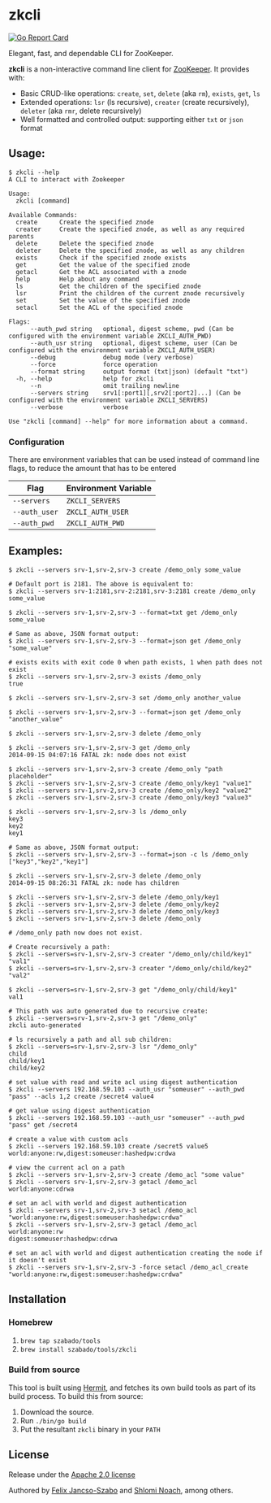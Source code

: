 # zkcli

[![Go Report Card](https://goreportcard.com/badge/github.com/szabado/zkcli)](https://goreportcard.com/report/github.com/szabado/zkcli)

Elegant, fast, and dependable CLI for ZooKeeper.

**zkcli** is a non-interactive command line client for [ZooKeeper](http://zookeeper.apache.org/). It provides with:

 * Basic CRUD-like operations: `create`, `set`, `delete` (aka `rm`), `exists`, `get`, `ls`
 * Extended operations: `lsr` (ls recursive), `creater` (create recursively), `deleter` (aka `rmr`, delete recursively)
 * Well formatted and controlled output: supporting either `txt` or `json` format

## Usage:
```
$ zkcli --help
A CLI to interact with Zookeeper

Usage:
  zkcli [command]

Available Commands:
  create      Create the specified znode
  creater     Create the specified znode, as well as any required parents
  delete      Delete the specified znode
  deleter     Delete the specified znode, as well as any children
  exists      Check if the specified znode exists
  get         Get the value of the specified znode
  getacl      Get the ACL associated with a znode
  help        Help about any command
  ls          Get the children of the specified znode
  lsr         Print the children of the current znode recursively
  set         Set the value of the specified znode
  setacl      Set the ACL of the specified znode

Flags:
      --auth_pwd string   optional, digest scheme, pwd (Can be configured with the environment variable ZKCLI_AUTH_PWD)
      --auth_usr string   optional, digest scheme, user (Can be configured with the environment variable ZKCLI_AUTH_USER)
      --debug             debug mode (very verbose)
      --force             force operation
      --format string     output format (txt|json) (default "txt")
  -h, --help              help for zkcli
      --n                 omit trailing newline
      --servers string    srv1[:port1][,srv2[:port2]...] (Can be configured with the environment variable ZKCLI_SERVERS)
      --verbose           verbose

Use "zkcli [command] --help" for more information about a command.
```

### Configuration

There are environment variables that can be used instead of command line flags, to reduce the amount that has to be entered

| Flag        | Environment Variable |
|-------------|----------------------|
| `--servers`   | `ZKCLI_SERVERS`        |
| `--auth_user` | `ZKCLI_AUTH_USER`      |
| `--auth_pwd`  | `ZKCLI_AUTH_PWD`       |

## Examples:

```
$ zkcli --servers srv-1,srv-2,srv-3 create /demo_only some_value

# Default port is 2181. The above is equivalent to:
$ zkcli --servers srv-1:2181,srv-2:2181,srv-3:2181 create /demo_only some_value

$ zkcli --servers srv-1,srv-2,srv-3 --format=txt get /demo_only
some_value

# Same as above, JSON format output:
$ zkcli --servers srv-1,srv-2,srv-3 --format=json get /demo_only
"some_value"

# exists exits with exit code 0 when path exists, 1 when path does not exist 
$ zkcli --servers srv-1,srv-2,srv-3 exists /demo_only
true

$ zkcli --servers srv-1,srv-2,srv-3 set /demo_only another_value

$ zkcli --servers srv-1,srv-2,srv-3 --format=json get /demo_only
"another_value"

$ zkcli --servers srv-1,srv-2,srv-3 delete /demo_only

$ zkcli --servers srv-1,srv-2,srv-3 get /demo_only
2014-09-15 04:07:16 FATAL zk: node does not exist

$ zkcli --servers srv-1,srv-2,srv-3 create /demo_only "path placeholder"
$ zkcli --servers srv-1,srv-2,srv-3 create /demo_only/key1 "value1"
$ zkcli --servers srv-1,srv-2,srv-3 create /demo_only/key2 "value2"
$ zkcli --servers srv-1,srv-2,srv-3 create /demo_only/key3 "value3"

$ zkcli --servers srv-1,srv-2,srv-3 ls /demo_only
key3
key2
key1

# Same as above, JSON format output:
$ zkcli --servers srv-1,srv-2,srv-3 --format=json -c ls /demo_only
["key3","key2","key1"]

$ zkcli --servers srv-1,srv-2,srv-3 delete /demo_only
2014-09-15 08:26:31 FATAL zk: node has children

$ zkcli --servers srv-1,srv-2,srv-3 delete /demo_only/key1
$ zkcli --servers srv-1,srv-2,srv-3 delete /demo_only/key2
$ zkcli --servers srv-1,srv-2,srv-3 delete /demo_only/key3
$ zkcli --servers srv-1,srv-2,srv-3 delete /demo_only

# /demo_only path now does not exist.

# Create recursively a path:
$ zkcli --servers=srv-1,srv-2,srv-3 creater "/demo_only/child/key1" "val1"
$ zkcli --servers=srv-1,srv-2,srv-3 creater "/demo_only/child/key2" "val2"

$ zkcli --servers=srv-1,srv-2,srv-3 get "/demo_only/child/key1"
val1

# This path was auto generated due to recursive create:
$ zkcli --servers=srv-1,srv-2,srv-3 get "/demo_only" 
zkcli auto-generated

# ls recursively a path and all sub children:
$ zkcli --servers=srv-1,srv-2,srv-3 lsr "/demo_only" 
child
child/key1
child/key2

# set value with read and write acl using digest authentication
$ zkcli --servers 192.168.59.103 --auth_usr "someuser" --auth_pwd "pass" --acls 1,2 create /secret4 value4

# get value using digest authentication
$ zkcli --servers 192.168.59.103 --auth_usr "someuser" --auth_pwd "pass" get /secret4

# create a value with custom acls
$ zkcli --servers 192.168.59.103 create /secret5 value5 world:anyone:rw,digest:someuser:hashedpw:crdwa

# view the current acl on a path
$ zkcli --servers srv-1,srv-2,srv-3 create /demo_acl "some value"
$ zkcli --servers srv-1,srv-2,srv-3 getacl /demo_acl
world:anyone:cdrwa

# set an acl with world and digest authentication
$ zkcli --servers srv-1,srv-2,srv-3 setacl /demo_acl "world:anyone:rw,digest:someuser:hashedpw:crdwa"
$ zkcli --servers srv-1,srv-2,srv-3 getacl /demo_acl
world:anyone:rw
digest:someuser:hashedpw:cdrwa

# set an acl with world and digest authentication creating the node if it doesn't exist
$ zkcli --servers srv-1,srv-2,srv-3 -force setacl /demo_acl_create "world:anyone:rw,digest:someuser:hashedpw:crdwa"
```

## Installation

### Homebrew
1. `brew tap szabado/tools`
2. `brew install szabado/tools/zkcli`

### Build from source

This tool is built using [Hermit](https://github.com/cashapp/hermit), and fetches its own build tools as part of its build process. To build this from source:
1. Download the source.
2. Run `./bin/go build`
3. Put the resultant `zkcli` binary in your `PATH`

## License

Release under the [Apache 2.0 license](https://github.com/szabado/zkcli/blob/master/LICENSE)

Authored by [Felix Jancso-Szabo](https://github.com/szabado) and [Shlomi Noach](https://github.com/shlomi-noach), among others.
 
 
 
 

 
